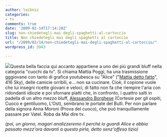 ```yaml
---
author: leibniz
categories:
- tv
comments: true
date: '2009-02-14T17:14:28Z'
slug: non-chiedetegli-mai-degli-spaghetti-al-cartoccio
title: Non chiedetegli mai degli spaghetti al cartoccio
url: "/2009/02/14/non-chiedetegli-mai-degli-spaghetti-al-cartoccio/"
wordpress_id: 3943

---
```

![](http://guidatv.sky.it/app/guidatv/images/epgimages/100614b_Alice_mattiadetto_g.jpg)Questa bella faccia qui accanto appartiene a uno dei più grandi bluff nella categoria "cuochi da tv". Si chiama Mattia Poggi, ha una trasmissione gggiovane con tanto di grafica youtubesca su "Alice" ("[Mattia detto fatto](http://guidatv.sky.it/guidatv/programma/mondoetendenze/lifestyle/mattia-detto-fatto-_100614.shtml)", 416 Sky), delle camicie orribili, e... non sa cucinare. Cioè, il copione vuole che lui insegni ricette giovani e veloci, di fatto non fa che riempire l'aria con ridondanti idiozie e poi sfornare piatti che, in confronto, i quattro salti in padella di un altro mezzo bluff, [Alessandro Borghese](http://alessandroborghesetv.blogspot.com/) (Cortesie per gli ospiti, Cuoco e gentiluomo, L'Ost), sembrano le portate del Bulli. Per non parlare della signora Anna Moroni (Prova del cuoco), che può tranquillamente passare per Vatel. Roba da Mai dire tv.

_(poi, un giorno, magari analizzeremo il perché io guardi Alice e abbia passato mezz'ora davanti a questo pirla, detto senz'offesa tizio)_
